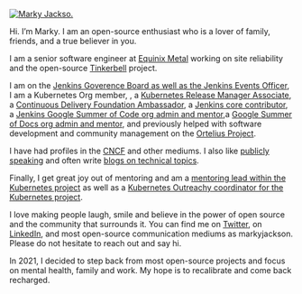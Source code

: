 [![Marky Jackso.](https://www.linkpicture.com/q/IMG_0669.jpg)](https://www.linkedin.com/in/marky-jackson/)

Hi. I’m Marky. I am an open-source enthusiast who is a lover of family, friends, and a true believer in you.

I am a senior software engineer at [Equinix Metal](https://metal.equinix.com) working on site reliability and the open-source [Tinkerbell](https://tinkerbell.org) project.

I am on the [Jenkins Goverence Board as well as the Jenkins Events Officer](https://groups.google.com/g/jenkinsci-dev/c/JusGlXCwbx0/m/2yHT3BFcAAAJ), I am a Kubernetes Org member, , a [Kubernetes Release Manager Associate](https://github.com/markyjackson-taulia/sig-release/blob/master/release-managers.md), a [Continuous Delivery Foundation Ambassador](https://cd.foundation/ambassador-program-overview-application/community-ambassador-cohort20/), a [Jenkins core contributor](https://www.jenkins.io/blog/authors/markyjackson-taulia/), a [Jenkins Google Summer of Code org admin and mentor](https://www.jenkins.io/sigs/gsoc/),a [Google Summer of Docs org admin and mentor](https://www.jenkins.io/sigs/docs/gsod/), and previously helped with software development and community management on the [Ortelius Project](https://ortelius.io).

I have had profiles in the [CNCF](https://www.cncf.io/blog/2020/02/18/why-i-contribute-to-the-open-source-community-and-you-should-too/) and other mediums. I also like [publicly speaking](https://www.youtube.com/watch?v=h4hKSXjCqyI) and often write [blogs on technical topics](https://cd.foundation/blog/2020/05/29/mlops-an-introduction/).

Finally, I get great joy out of mentoring and am a [mentoring lead within the Kubernetes project](https://github.com/kubernetes/community/blob/master/mentoring/OWNERS#L6) as well as a [Kubernetes Outreachy coordinator for the Kubernetes project](https://www.outreachy.org/communities/cfp/kubernetes/).

I love making people laugh, smile and believe in the power of open source and the community that surrounds it. You can find me on [Twitter](https://twitter.com/markyjackson5), on [LinkedIn](https://www.linkedin.com/in/marky-jackson/), and most open-source communication mediums as markyjackson.
Please do not hesitate to reach out and say hi.

In 2021, I decided to step back from most open-source projects and focus on mental health, family and work. My hope is to recalibrate and come back recharged.
